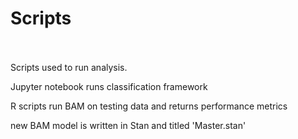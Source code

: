 # Scripts
<br><br>
Scripts used to run analysis.

Jupyter notebook runs classification framework

R scripts run BAM on testing data and returns performance metrics

new BAM model is written in Stan and titled 'Master.stan'
